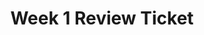 ---
title: Week 1 Review Ticket
description: A collection of tasks I've completed over Week 1 (August 22, 2022 through August 28, 2022).
toc: true
layout: post
comments: true
hide: false
search_exlude: false
---